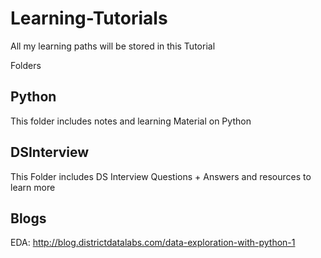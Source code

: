 # Learning-Tutorials
All my learning paths will be stored in this Tutorial

Folders

## Python
This folder includes notes and learning Material on Python

## DSInterview

This Folder includes DS Interview Questions + Answers and resources to learn more

## Blogs
EDA: http://blog.districtdatalabs.com/data-exploration-with-python-1

